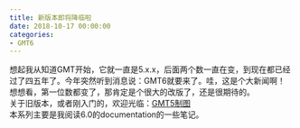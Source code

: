 ```yaml
---
title: 新版本即将降临啦
date: 2018-10-17 00:00:00
categories:
- GMT6
---
```

想起我从知道GMT开始，它就一直是5.x.x，后面两个数一直在变，到现在都已经过了四五年了。今年突然听到消息说：GMT6就要来了。哇，这是个大新闻啊！  
想想看，第一位数都变了，那肯定是个很大的改版了，还是很期待的。  
关于旧版本，或者刚入门的，欢迎光临：[GMT5制图](https://www.jianshu.com/c/1cc3a57914f9)  
本系列主要是我阅读6.0的documentation的一些笔记。
